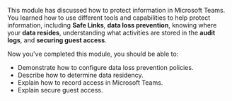 This module has discussed how to protect information in Microsoft Teams. You learned how to use different tools and capabilities to help protect information, including **Safe Links**, **data loss prevention**, knowing where your **data resides**, understanding what activities are stored in the **audit logs**, and **securing guest access**.

Now you've completed this module, you should be able to:

- Demonstrate how to configure data loss prevention policies.
- Describe how to determine data residency.
- Explain how to record access in Microsoft Teams.
- Explain secure guest access.
